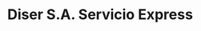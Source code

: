---
title: "Diser S.A. Servicio Express"
url: /san-jose/diser-s-a-servicio-express/
shop: piezas de automóviles
---